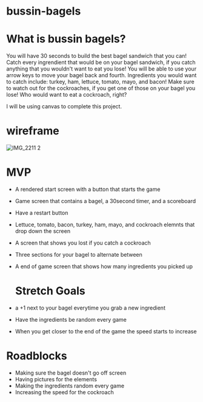 # bussin-bagels
# What is bussin bagels?
You will have 30 seconds to build the best bagel sandwich that you can! Catch every ingrendient that would be on your bagel sandwich, if you catch anything that you wouldn't want to eat you lose!
You will be able to use your arrow keys to move your bagel back and fourth. Ingredients you would want to catch include: turkey, ham, lettuce, tomato, mayo, and bacon! 
Make sure to watch out for the cockroaches, if you get one of those on your bagel you lose! Who would want to eat a cockroach, right?

I will be using canvas to complete this project.

# wireframe
![IMG_2211 2](https://user-images.githubusercontent.com/95590888/152477605-36c0a3a8-4a70-4ae5-8be4-6676f0dd43bb.jpg)


# MVP 
* A rendered start screen with a button that starts the game
* Game screen that contains a bagel, a 30second timer, and a scoreboard
* Have a restart button
* Lettuce, tomato, bacon, turkey, ham, mayo, and cockroach elemnts that drop down the screen
* A screen that shows you lost if you catch a cockroach
* Three sections for your bagel to alternate between
* A end of game screen that shows how many ingredients you picked up
  
  # Stretch Goals
* a +1 next to your bagel everytime you grab a new ingredient
* Have the ingredients be random every game
* When you get closer to the end of the game the speed starts to increase  
  
# Roadblocks </h1>
* Making sure the bagel doesn't go off screen
* Having pictures for the elements
* Making the ingredients random every game
* Increasing the speed for the cockroach  
  
